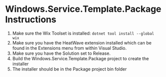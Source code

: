 # Windows.Service.Template.Package Instructions
1. Make sure the Wix Toolset is installed: `dotnet tool install --global wix`
2. Make sure you have the HeatWave extension installed which can be found in the Extensions menu from within Visual Studio.
3. Make sure you have the Solution set to Release.
4. Build the Windows.Service.Template.Package project to create the installer
5. The installer should be in the Package project bin folder
